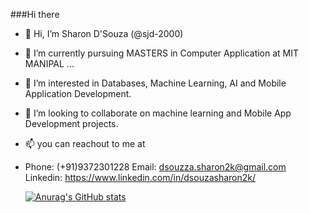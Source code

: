 ###Hi there

- 👋 Hi, I’m Sharon D'Souza (@sjd-2000)
- 🌱 I’m currently pursuing MASTERS in Computer Application at MIT MANIPAL ...
- 👀 I’m interested in Databases, Machine Learning, AI and Mobile Application Development.
- 💞️ I’m looking to collaborate on machine learning and Mobile App Development projects.
- 📫 you can reachout to me at
- Phone: (+91)9372301228
  Email: dsouzza.sharon2k@gmail.com
  Linkedin: https://www.linkedin.com/in/dsouzasharon2k/
  
  [![Anurag's GitHub stats](https://github-readme-stats.vercel.app/api?username=sjd-2000)](https://github.com/anuraghazra/github-readme-stats)

<!---
sjd-2000/sjd-2000 is a ✨ special ✨ repository because its `README.md` (this file) appears on your GitHub profile.
You can click the Preview link to take a look at your changes.
--->
